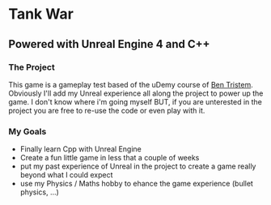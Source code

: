 # Tank War
## Powered with Unreal Engine 4 and C++

### The Project
This game is a gameplay test based of the uDemy course of [Ben Tristem](https://www.udemy.com/unrealcourse/). Obviously I'll add my Unreal experience all along the project to power up the game.
I don't know where i'm going myself BUT, if you are unterested in the project you are free to re-use the code or even play with it.

### My Goals
* Finally learn Cpp with Unreal Engine
* Create a fun little game in less that a couple of weeks
* put my past experience of Unreal in the project to create a game really beyond what I could expect
* use my Physics / Maths hobby to ehance the game experience (bullet physics, ...)